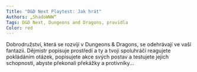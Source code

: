 ```yaml
---
Title: "D&D Next Playtest: Jak hrát"
Authors: „ShadoWWW“
Tags: D&D Next, Dungeons and Dragons, pravidla
Color: red
---
```

Dobrodružství, která se rozvíjí v Dungeons & Dragons, se odehrávají ve vaší fantazii. Dějmistr popisuje prostředí a ty a tvoji spoluhráči reagujete pokládáním otázek, popisujete akce svých postav a testujete jejich schopnosti, abyste překonali překážky a protivníky...
